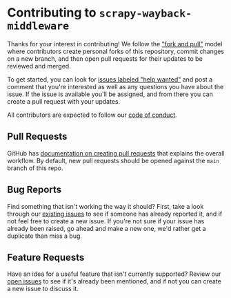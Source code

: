 # Contributing to `scrapy-wayback-middleware`

Thanks for your interest in contributing! We follow the ["fork and pull"](https://docs.github.com/en/free-pro-team@latest/github/collaborating-with-issues-and-pull-requests/about-collaborative-development-models) model where contributors create personal forks of this repository, commit changes on a new branch, and then open pull requests for their updates to be reviewed and merged.

To get started, you can look for [issues labeled "help wanted"](https://github.com/pjsier/scrapy-wayback-middleware/issues?q=is%3Aopen+is%3Aissue+label%3A%22help+wanted%22) and post a comment that you're interested as well as any questions you have about the issue. If the issue is available you'll be assigned, and from there you can create a pull request with your updates.

All contributors are expected to follow our [code of conduct](./CODE_OF_CONDUCT.md).

## Pull Requests

GitHub has [documentation on creating pull requests](https://docs.github.com/en/free-pro-team@latest/github/collaborating-with-issues-and-pull-requests/about-pull-requests) that explains the overall workflow. By default, new pull requests should be opened against the `main` branch of this repo.

## Bug Reports

Find something that isn't working the way it should? First, take a look through our [existing issues](https://github.com/pjsier/scrapy-wayback-middleware/issues) to see if someone has already reported it, and if not feel free to create a new issue. If you're not sure if your issue has already been raised, go ahead and make a new one, we'd rather get a duplicate than miss a bug.

## Feature Requests

Have an idea for a useful feature that isn't currently supported? Review our [open issues](https://github.com/pjsier/scrapy-wayback-middleware/issues) to see if it's already been mentioned, and if not you can create a new issue to discuss it.
